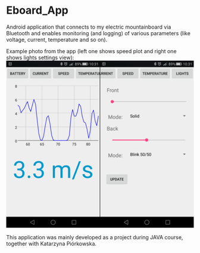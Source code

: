 # Eboard_App
Android application that connects to my electric mountainboard via Bluetooth and enables monitoring (and logging) of various parameters (like voltage, current, temperature and so on).

Example photo from the app (left one shows speed plot and right one shows lights settings view):
![Example application views](Images/android_app.png)


This application was mainly developed as a project during JAVA course, together with Katarzyna Piórkowska.
